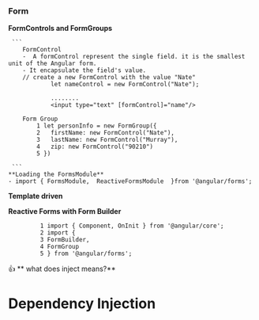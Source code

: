 ### Form 
**FormControls and FormGroups**
   
     ```
        FormControl
        -  A formControl represent the single field. it is the smallest unit of the Angular form.
        - It encapsulate the field's value.
        // create a new FormControl with the value "Nate"
                let nameControl = new FormControl("Nate");

                ........
                <input type="text" [formControl]="name"/>
        
        Form Group
            1 let personInfo = new FormGroup({
            2   firstName: new FormControl("Nate"),
            3   lastName: new FormControl("Murray"),
            4   zip: new FormControl("90210")
            5 })  
              
     ```
    **Loading the FormsModule**
    - import { FormsModule,  ReactiveFormsModule  }from '@angular/forms';


**Template driven**
   
**Reactive Forms with Form Builder**
 ```
          1 import { Component, OnInit } from '@angular/core';
          2 import {
          3 FormBuilder,
          4 FormGroup
          5 } from '@angular/forms';
  ```
:thumbsup: ** what does inject means?**

# Dependency Injection

        


  
  

